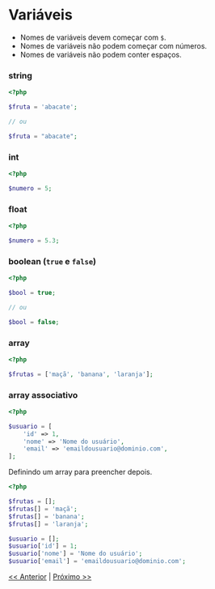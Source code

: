 # Variáveis

- Nomes de variáveis devem começar com `$`.
- Nomes de variáveis não podem começar com números.
- Nomes de variáveis não podem conter espaços.

### string

```php
<?php

$fruta = 'abacate';

// ou

$fruta = "abacate";
```

### int

```php
<?php

$numero = 5;
```

### float

```php
<?php

$numero = 5.3;

```

### boolean (`true` e `false`)

```php
<?php

$bool = true;

// ou

$bool = false;

```

### array

```php
<?php

$frutas = ['maçã', 'banana', 'laranja'];

```

### array associativo

```php
<?php

$usuario = [
    'id' => 1,
    'nome' => 'Nome do usuário',
    'email' => 'emaildousuario@dominio.com',
];

```

Definindo um array para preencher depois.

```php
<?php

$frutas = [];
$frutas[] = 'maçã';
$frutas[] = 'banana';
$frutas[] = 'laranja';

$usuario = [];
$usuario['id'] = 1;
$usuario['nome'] = 'Nome do usuário';
$usuario['email'] = 'emaildousuario@dominio.com';

```

[<< Anterior](https://github.com/agenciasys/as-capacita/blob/master/PHP-basics/Comentarios.md#comentários)
|
[Próximo >>](https://github.com/agenciasys/as-capacita/blob/master/PHP-basics/EstruturasCondicionais.md#estruturas-condicionais)
